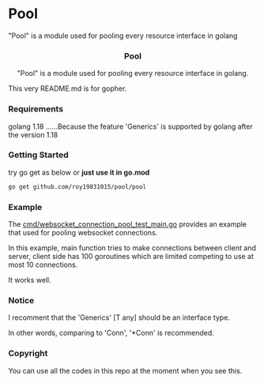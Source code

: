 # Pool

"Pool" is a module used for pooling every resource interface in golang


  <h3 align="center">Pool</h3>
  <p align="center">
    "Pool" is a module used for pooling every resource interface in golang.
  </p>


 This very README.md is for gopher.



### Requirements

golang 1.18 ……Because the feature 'Generics' is supported by golang after the version 1.18

### **Getting Started**

try go get as below or **just use it in go.mod**

```sh
go get github.com/roy19831015/pool/pool
```

### Example
The <a href="https://github.com/roy19831015/pool/blob/master/cmd/websocket_connection_pool_test_main.go">cmd/websocket_connection_pool_test_main.go</a> provides an example that used for pooling websocket connections.

In this example, main function tries to make connections between client and server, client side has 100 goroutines which are limited competing to use at most 10 connections.

It works well.

### Notice

I recomment that the 'Generics' [T any] should be an interface type.

In other words, comparing to 'Conn', '*Conn' is recommended.

### Copyright

You can use all the codes in this repo at the moment when you see this.